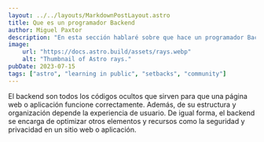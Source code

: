 ```yaml
---
layout: ../../layouts/MarkdownPostLayout.astro
title: Que es un programador Backend
author: Miguel Paxtor
description: "En esta sección hablaré sobre que hace un programador Backend"
image:
    url: "https://docs.astro.build/assets/rays.webp"
    alt: "Thumbnail of Astro rays."
pubDate: 2023-07-15
tags: ["astro", "learning in public", "setbacks", "community"]
---
```

El backend son todos los códigos ocultos que sirven para que una página web o aplicación funcione correctamente. Además, de su estructura y organización depende la experiencia de usuario. De igual forma, el backend se encarga de optimizar otros elementos y recursos como la seguridad y privacidad en un sitio web o aplicación. 